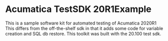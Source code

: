 # Acumatica TestSDK 20R1Example
This is a sample software kit for automated testing of Acumatica 2020R1
This differs from the off-the-shelf sdk in that it adds some code for variable creation and SQL db restore.
This toolkit was built with the 20.100 test sdk.